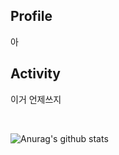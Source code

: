 ## Profile

아
<br>

## Activity
이거 언제쓰지

<br>

![Anurag's github stats](https://github-readme-stats.vercel.app/api?username=ProtossDragoon&title_color=fceecc&text_color=ffffff&show_icons=true&icon_color=cdafcf&bg_color=45,7e6396,5f4b72)
